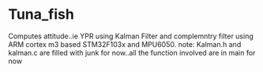 # Tuna_fish
Computes attitude..ie YPR using Kalman Filter and complemntry filter using ARM cortex m3 based STM32F103x and MPU6050.
note: Kalman.h and kalman.c are filled with junk for now..all the function involved are in main for now
